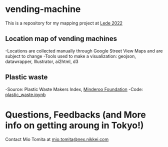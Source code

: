 # vending-machine
This is a repository for my mapping project at [Lede 2022](https://ledeprogram.com/)

## Location map of vending machines
-Locations are collected manually through Google Street View Maps and are subject to change
-Tools used to make a visualization:
    geojson, datawrapper, Illustrator, ai2html, d3

## Plastic waste
-Source: Plastic Waste Makers Index, [Minderoo Foundation](https://www.minderoo.org/plastic-waste-makers-index/data/flows/#/sankey/global/10)
-Code: [plastic_waste.ipynb](https://github.com/miotomita/vending-machine/blob/main/plastic_waste.ipynb)

# Questions, Feedbacks (and More info on getting aroung in Tokyo!) 
Contact Mio Tomita at mio.tomita@nex.nikkei.com
